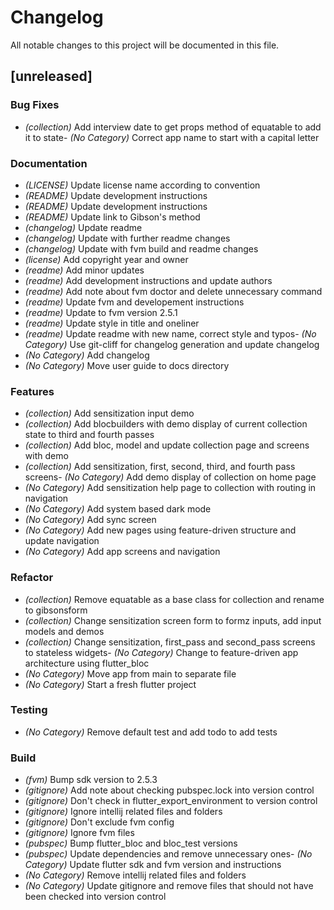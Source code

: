 # Changelog
All notable changes to this project will be documented in this file.

## [unreleased]

### Bug Fixes

- *(collection)* Add interview date to get props method of equatable to add it to state- *(No Category)* Correct app name to start with a capital letter


### Documentation

- *(LICENSE)* Update license name according to convention
- *(README)* Update development instructions
- *(README)* Update development instructions
- *(README)* Update link to Gibson's method
- *(changelog)* Update readme
- *(changelog)* Update with further readme changes
- *(changelog)* Update with fvm build and readme changes
- *(license)* Add copyright year and owner
- *(readme)* Add minor updates
- *(readme)* Add development instructions and update authors
- *(readme)* Add note about fvm doctor and delete unnecessary command
- *(readme)* Update fvm and developement instructions
- *(readme)* Update to fvm version 2.5.1
- *(readme)* Update style in title and oneliner
- *(readme)* Update readme with new name, correct style and typos- *(No Category)* Use git-cliff for changelog generation and update changelog
- *(No Category)* Add changelog
- *(No Category)* Move user guide to docs directory


### Features

- *(collection)* Add sensitization input demo
- *(collection)* Add blocbuilders with demo display of current collection state to third and fourth passes
- *(collection)* Add bloc, model and update collection page and screens with demo
- *(collection)* Add sensitization, first, second, third, and fourth pass screens- *(No Category)* Add demo display of collection on home page
- *(No Category)* Add sensitization help page to collection with routing in navigation
- *(No Category)* Add system based dark mode
- *(No Category)* Add sync screen
- *(No Category)* Add new pages using feature-driven structure and update navigation
- *(No Category)* Add app screens and navigation


### Refactor

- *(collection)* Remove equatable as a base class for collection and rename to gibsonsform
- *(collection)* Change sensitization screen form to formz inputs, add input models and demos
- *(collection)* Change sensitization, first_pass and second_pass screens to stateless widgets- *(No Category)* Change to feature-driven app architecture using flutter_bloc
- *(No Category)* Move app from main to separate file
- *(No Category)* Start a fresh flutter project


### Testing
- *(No Category)* Remove default test and add todo to add tests


### Build

- *(fvm)* Bump sdk version to 2.5.3
- *(gitignore)* Add note about checking pubspec.lock into version control
- *(gitignore)* Don't check in flutter_export_environment to version control
- *(gitignore)* Ignore intellij related files and folders
- *(gitignore)* Don't exclude fvm config
- *(gitignore)* Ignore fvm files
- *(pubspec)* Bump flutter_bloc and bloc_test versions
- *(pubspec)* Update dependencies and remove unnecessary ones- *(No Category)* Update flutter sdk and fvm version and instructions
- *(No Category)* Remove intellij related files and folders
- *(No Category)* Update gitignore and remove files that should not have been checked into version control


<!-- generated by git-cliff -->
